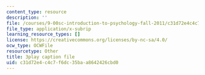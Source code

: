 ```yaml
---
content_type: resource
description: ''
file: /courses/9-00sc-introduction-to-psychology-fall-2011/c31d72e4c4c7f6dc35baa8642426cbd0_Qw4SkvZ03cc.srt
file_type: application/x-subrip
learning_resource_types: []
license: https://creativecommons.org/licenses/by-nc-sa/4.0/
ocw_type: OCWFile
resourcetype: Other
title: 3play caption file
uid: c31d72e4-c4c7-f6dc-35ba-a8642426cbd0
---
```

